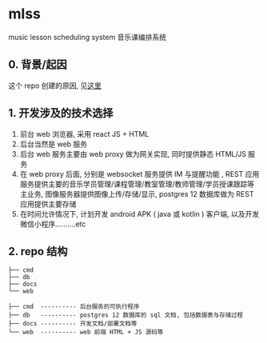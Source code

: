 # mlss
music lesson scheduling system 音乐课编排系统

## 0. 背景/起因

这个 repo 创建的原因, 见[这里](https://zhuanlan.zhihu.com/p/161988813) 

## 1. 开发涉及的技术选择
1. 前台 web 浏览器, 采用 react JS  + HTML 
2. 后台当然是 web 服务
3. 后台 web 服务主要由 web proxy 做为网关实现, 同时提供静态 HTML/JS 服务
4. 在 web proxy 后面, 分别是 websocket 服务提供 IM 与提醒功能 ,  REST 应用服务提供主要的音乐学员管理/课程管理/教室管理/教师管理/学员授课跟踪等主业务,  图像服务器提供图像上传/存储/显示,  postgres 12 数据库做为 REST 应用提供主要存储
5. 在时间允许情况下, 计划开发 android APK ( java 或  kotlin ) 客户端, 以及开发微信小程序..........etc


## 2. repo 结构

```
├── cmd
├── db
├── docs
└── web
```

```
├── cmd  ---------- 后台服务的可执行程序
├── db   ---------- postgres 12 数据库的 sql 文档, 包括数据表与存储过程
├── docs ---------- 开发文档/部署文档等
└── web  ---------- web 前端 HTML + JS 源码等
```